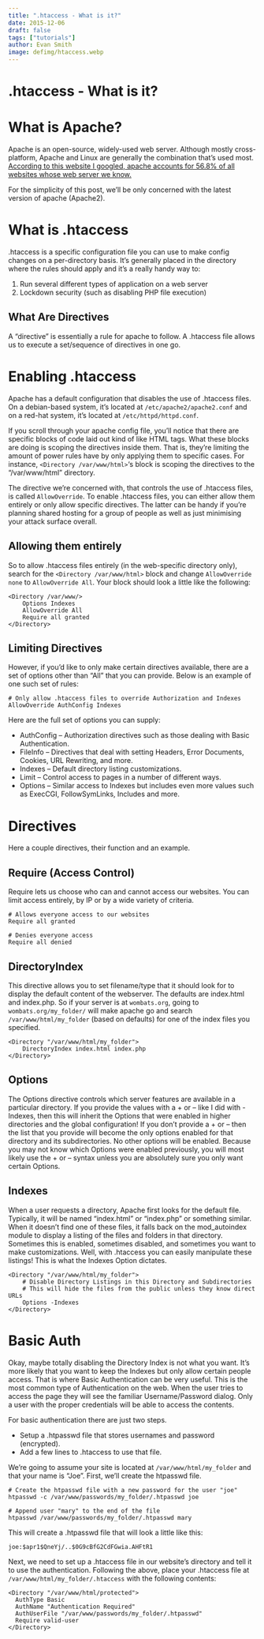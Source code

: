 ```yaml
---
title: ".htaccess - What is it?"
date: 2015-12-06
draft: false
tags: ["tutorials"]
author: Evan Smith
image: defimg/htaccess.webp
---
```


# .htaccess - What is it?

# What is Apache?

Apache is an open-source, widely-used web server. Although mostly cross-platform, Apache and Linux are generally the combination that’s used most. [According to this website I googled, apache accounts for 56.8% of all websites whose web server we know.](http://w3techs.com/technologies/details/ws-apache/all/all)

For the simplicity of this post, we’ll be only concerned with the latest version of apache (Apache2).

# What is .htaccess

.htaccess is a specific configuration file you can use to make config changes on a per-directory basis. It’s generally placed in the directory where the rules should apply and it’s a really handy way to:

1. Run several different types of application on a web server
2. Lockdown security (such as disabling PHP file execution)

## What Are Directives

A “directive” is essentially a rule for apache to follow. A .htaccess file allows us to execute a set/sequence of directives in one go.

# Enabling .htaccess

Apache has a default configuration that disables the use of .htaccess files. On a debian-based system, it’s located at `/etc/apache2/apache2.conf` and on a red-hat system, it’s located at `/etc/httpd/httpd.conf`.

If you scroll through your apache config file, you’ll notice that there are specific blocks of code laid out kind of like HTML tags. What these blocks are doing is scoping the directives inside them. That is, they’re limiting the amount of power rules have by only applying them to specific cases. For instance, `<Directory /var/www/html>`‘s block is scoping the directives to the “/var/www/html” directory.

The directive we’re concerned with, that controls the use of .htaccess files, is called `AllowOverride`. To enable .htaccess files, you can either allow them entirely or only allow specific directives. The latter can be handy if you’re planning shared hosting for a group of people as well as just minimising your attack surface overall.

## Allowing them entirely

So to allow .htaccess files entirely (in the web-specific directory only), search for the `<Directory /var/www/html>` block and change `AllowOverride none` to `AllowOverride All`. Your block should look a little like the following:

```
<Directory /var/www/>
	Options Indexes
	AllowOverride All
	Require all granted
</Directory>
```

## Limiting Directives

However, if you’d like to only make certain directives available, there are a set of options other than “All” that you can provide. Below is an example of one such set of rules:	

```
# Only allow .htaccess files to override Authorization and Indexes
AllowOverride AuthConfig Indexes
```

Here are the full set of options you can supply:

* AuthConfig – Authorization directives such as those dealing with Basic Authentication.
* FileInfo – Directives that deal with setting Headers, Error Documents, Cookies, URL Rewriting, and more.
* Indexes – Default directory listing customizations.
* Limit – Control access to pages in a number of different ways.
* Options – Similar access to Indexes but includes even more values such as ExecCGI, FollowSymLinks, Includes and more.

# Directives

Here a couple directives, their function and an example.
## Require (Access Control)

Require lets us choose who can and cannot access our websites. You can limit access entirely, by IP or by a wide variety of criteria.

```
# Allows everyone access to our websites
Require all granted

# Denies everyone access
Require all denied
```
 
## DirectoryIndex

This directive allows you to set filename/type that it should look for to display the default content of the webserver. The defaults are index.html and index.php. So if your server is at `wombats.org`, going to `wombats.org/my_folder/` will make apache go and search `/var/www/html/my_folder` (based on defaults) for one of the index files you specified.

```
<Directory "/var/www/html/my_folder">
    DirectoryIndex index.html index.php
</Directory>
```
 
## Options

The Options directive controls which server features are available in a particular directory. If you provide the values with a + or – like I did with -Indexes, then this will inherit the Options that were enabled in higher directories and the global configuration! If you don’t provide a + or – then the list that you provide will become the only options enabled for that directory and its subdirectories. No other options will be enabled. Because you may not know which Options were enabled previously, you will most likely use the + or – syntax unless you are absolutely sure you only want certain Options.

## Indexes

When a user requests a directory, Apache first looks for the default file. Typically, it will be named “index.html” or “index.php” or something similar. When it doesn’t find one of these files, it falls back on the mod_autoindex module to display a listing of the files and folders in that directory. Sometimes this is enabled, sometimes disabled, and sometimes you want to make customizations. Well, with .htaccess you can easily manipulate these listings! This is what the Indexes Option dictates.

```
<Directory "/var/www/html/my_folder">
    # Disable Directory Listings in this Directory and Subdirectories
	# This will hide the files from the public unless they know direct URLs
	Options -Indexes
</Directory>
```

# Basic Auth

Okay, maybe totally disabling the Directory Index is not what you want. It’s more likely that you want to keep the Indexes but only allow certain people access. That is where Basic Authentication can be very useful. This is the most common type of Authentication on the web. When the user tries to access the page they will see the familiar Username/Password dialog. Only a user with the proper credentials will be able to access the contents.

For basic authentication there are just two steps.

* Setup a .htpasswd file that stores usernames and password (encrypted).
* Add a few lines to .htaccess to use that file.

We’re going to assume your site is located at `/var/www/html/my_folder` and that your name is “Joe”. First, we’ll create the htpasswd file.

```
# Create the htpasswd file with a new password for the user "joe"
htpasswd -c /var/www/passwords/my_folder/.htpasswd joe
 
# Append user "mary" to the end of the file
htpasswd /var/www/passwords/my_folder/.htpasswd mary
```

This will create a .htpasswd file that will look a little like this:
	
```
joe:$apr1$QneYj/..$0G9cBfG2CdFGwia.AHFtR1
```

Next, we need to set up a .htaccess file in our website’s directory and tell it to use the authentication. Following the above, place your .htaccess file at `/var/www/html/my_folder/.htaccess` with the following contents:

```
<Directory "/var/www/html/protected">
  AuthType Basic
  AuthName "Authentication Required"
  AuthUserFile "/var/www/passwords/my_folder/.htpasswd"
  Require valid-user
</Directory>
```